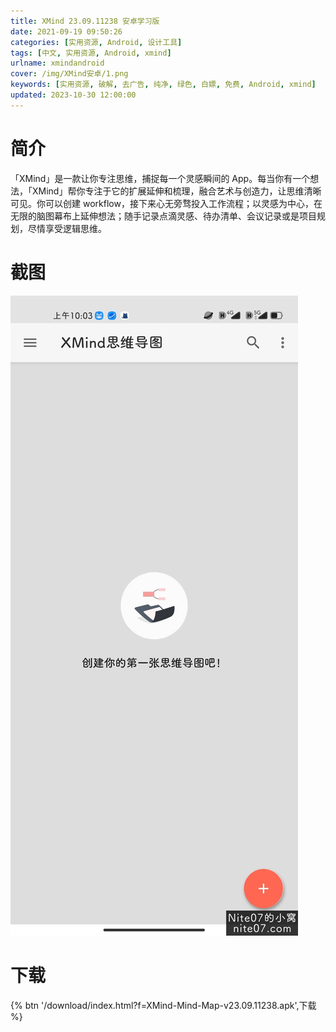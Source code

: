 ```yaml
---
title: XMind 23.09.11238 安卓学习版
date: 2021-09-19 09:50:26
categories: [实用资源, Android, 设计工具]
tags: [中文, 实用资源, Android, xmind]
urlname: xmindandroid
cover: /img/XMind安卓/1.png
keywords: [实用资源, 破解, 去广告, 纯净, 绿色, 白嫖, 免费, Android, xmind]
updated: 2023-10-30 12:00:00
---
```


# 简介

「XMind」是一款让你专注思维，捕捉每一个灵感瞬间的 App。每当你有一个想法，「XMind」帮你专注于它的扩展延伸和梳理，融合艺术与创造力，让思维清晰可见。你可以创建 workflow，接下来心无旁骛投入工作流程；以灵感为中心，在无限的脑图幕布上延伸想法；随手记录点滴灵感、待办清单、会议记录或是项目规划，尽情享受逻辑思维。

# 截图

![](/img/XMind安卓/2.jpg)

# 下载

{% btn '/download/index.html?f=XMind-Mind-Map-v23.09.11238.apk',下载 %}
